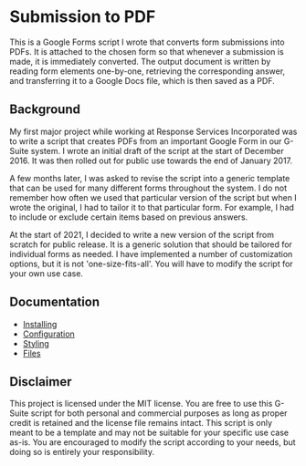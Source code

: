 # Submission to PDF

This is a Google Forms script I wrote that converts form submissions into PDFs. It is attached to the chosen form so that whenever a submission is made, it is immediately converted. The output document is written by reading form elements one-by-one, retrieving the corresponding answer, and transferring it to a Google Docs file, which is then saved as a PDF.

## Background

My first major project while working at Response Services Incorporated was to write a script that creates PDFs from an important Google Form in our G-Suite system. I wrote an initial draft of the script at the start of December 2016. It was then rolled out for public use towards the end of January 2017.

A few months later, I was asked to revise the script into a generic template that can be used for many different forms throughout the system. I do not remember how often we used that particular version of the script but when I wrote the original, I had to tailor it to that particular form. For example, I had to include or exclude certain items based on previous answers.

At the start of 2021, I decided to write a new version of the script from scratch for public release. It is a generic solution that should be tailored for individual forms as needed. I have implemented a number of customization options, but it is not 'one-size-fits-all'. You will have to modify the script for your own use case.

## Documentation

* [Installing](./docs/install.md)
* [Configuration](./docs/config.md)
* [Styling](./docs/style.md)
* [Files](./docs/files.md)

## Disclaimer

This project is licensed under the MIT license. You are free to use this G-Suite script for both personal and commercial purposes as long as proper credit is retained and the license file remains intact. This script is only meant to be a template and may not be suitable for your specific use case as-is. You are encouraged to modify the script according to your needs, but doing so is entirely your responsibility.
